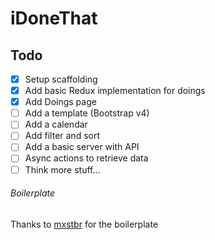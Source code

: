 # iDoneThat

## Todo
- [x] Setup scaffolding
- [x] Add basic Redux implementation for doings
- [x] Add Doings page
- [ ] Add a template (Bootstrap v4)
- [ ] Add a calendar
- [ ] Add filter and sort
- [ ] Add a basic server with API
- [ ] Async actions to retrieve data
- [ ] Think more stuff...

###### Boilerplate

Thanks to [mxstbr](https://github.com/mxstbr/react-boilerplate) for the boilerplate
